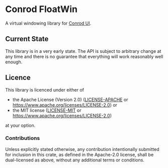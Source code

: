 Conrod FloatWin
===

A virtual windowing library for [Conrod UI].


[Conrod UI]: https://github.com/PistonDevelopers/conrod


Current State
---

This library is in a very early state. The API is subject to arbitrary change
at any time and there is no guarantee that everything will work reasonably well
enough.


Licence
---

This library is licenced under either of

- the Apache License (Version 2.0) ([LICENSE-APACHE] or https://www.apache.org/licenses/LICENSE-2.0) or
- the MIT license ([LICENSE-MIT] or https://www.apache.org/licenses/LICENSE-2.0)

at your option.


[LICENSE-MIT]: ./LICENSE-MIT
[LICENSE-APACHE]: ./LICENSE-APACHE


### Contributions

Unless explicitly stated otherwise, any contribution intentionally submitted
for inclusion in this crate, as defined in the Apache-2.0 license, shall be
dual-licensed as above, without any additional terms or conditions.
